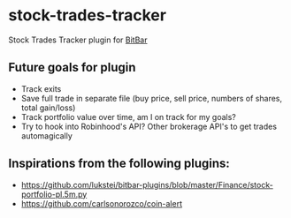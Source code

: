 # stock-trades-tracker
Stock Trades Tracker plugin for [BitBar](https://github.com/matryer/bitbar)

## Future goals for plugin
- Track exits
- Save full trade in separate file (buy price, sell price, numbers of shares, total gain/loss)
- Track portfolio value over time, am I on track for my goals?
- Try to hook into Robinhood's API? Other brokerage API's to get trades automagically

## Inspirations from the following plugins:
- https://github.com/lukstei/bitbar-plugins/blob/master/Finance/stock-portfolio-pl.5m.py
- https://github.com/carlsonorozco/coin-alert
